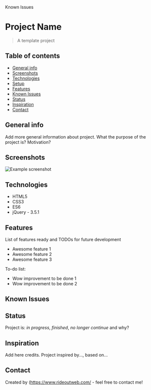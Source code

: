 Known Issues
# Project Name
> A template project

## Table of contents
* [General info](#general-info)
* [Screenshots](#screenshots)
* [Technologies](#technologies)
* [Setup](#setup)
* [Features](#features)
* [Known Issues](#known-issues)
* [Status](#status)
* [Inspiration](#inspiration)
* [Contact](#contact)

## General info
Add more general information about project. What the purpose of the project is? Motivation?

## Screenshots
![Example screenshot](.images/img/screenshot.png)

## Technologies
* HTML5
* CSS3
* ES6
* jQuery - 3.5.1

## Features
List of features ready and TODOs for future development
* Awesome feature 1
* Awesome feature 2
* Awesome feature 3

To-do list:
* Wow improvement to be done 1
* Wow improvement to be done 2

## Known Issues


## Status
Project is: _in progress_, _finished_, _no longer continue_ and why?

## Inspiration
Add here credits. Project inspired by..., based on...

## Contact
Created by (https://www.rideoutweb.com/ - feel free to contact me!